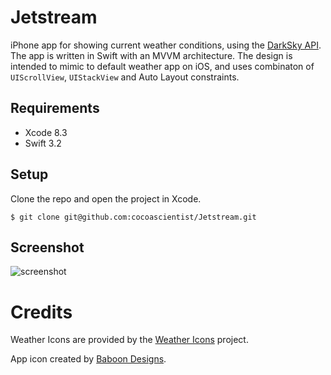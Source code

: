 # Jetstream

iPhone app for showing current weather conditions, using the [DarkSky API](https://darksky.net/dev/). The app is written in Swift with an MVVM architecture. The design is intended to mimic to default weather app on iOS, and uses combinaton of `UIScrollView`, `UIStackView` and Auto Layout constraints.

## Requirements

* Xcode 8.3
* Swift 3.2

## Setup

Clone the repo and open the project in Xcode.

	$ git clone git@github.com:cocoascientist/Jetstream.git

## Screenshot

![screenshot](http://i.imgur.com/oAJqVVC.gif)

# Credits

Weather Icons are provided by the [Weather Icons](https://github.com/erikflowers/weather-icons) project.

App icon created by [Baboon Designs](https://thenounproject.com/baboondesigns/).
